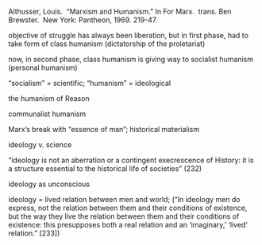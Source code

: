 Althusser, Louis.  “Marxism and Humanism.” In For Marx.  trans. Ben Brewster.  New York: Pantheon, 1969. 219-47.


objective of struggle has always been liberation, but in first phase, had to take form of class humanism (dictatorship of the proletariat)

now, in second phase, class humanism is giving way to socialist humanism (personal humanism)

“socialism” = scientific; “humanism” = ideological

the humanism of Reason

communalist humanism

Marx’s break with “essence of man”; historical materialism

ideology v. science

“ideology is not an aberration or a contingent execrescence of History: it is a structure essential to the historical life of societies” (232)

ideology as unconscious

ideology = lived relation between men and world; (“In ideology men do express, not the relation between them and their conditions of existence, but the way they live the relation between them and their conditions of existence: this presupposes both a real relation and an ‘imaginary,’ ‘lived’ relation.” [233])
